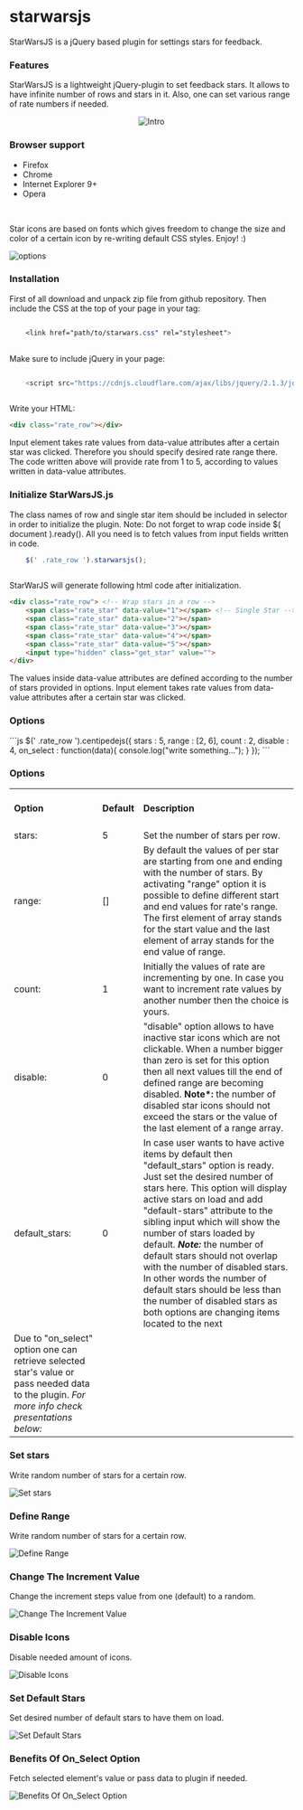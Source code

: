 # starwarsjs
StarWarsJS is a jQuery based plugin for settings stars for feedback. 

<section class="features">
            <h3>Features</h3>
            <p>
                StarWarsJS is a lightweight jQuery-plugin to set feedback stars.
                It allows to have infinite number of rows and stars in it.
                Also, one can set various range of rate numbers if needed. 
            </p> 
            <div>
                        <p style="text-align: center;">
<img src="https://cloud.githubusercontent.com/assets/2904795/18429852/be8d0efe-78e6-11e6-8aeb-3cc2ac8c9abe.gif" alt="Intro">
</p>
            </div>

            
<h3>Browser support</h3>
<div class="section_content">
<ul class="browser_support_list">
    <li><span>Firefox</span></li>
    <li><span>Chrome</span></li>
    <li><span>Internet Explorer 9+</span></li>
    <li><span>Opera</span></li>
</ul>
</div>
<br/>
<p>
Star icons are based on fonts which gives freedom to change the size and color of a certain icon by re-writing default CSS styles. Enjoy! :)
</p>
<img src="https://cloud.githubusercontent.com/assets/2904795/18431942/7591f7d2-78f0-11e6-85ff-dd0082b19777.gif" alt="options"/>
</section>

<section>
<h3>Installation</h3>

First of all download and unpack zip file from github repository. Then include the CSS at the top of your page in your tag:

```css

    <link href="path/to/starwars.css" rel="stylesheet">   
    
```

 Make sure to include jQuery in your page:

```js

    <script src="https://cdnjs.cloudflare.com/ajax/libs/jquery/2.1.3/jquery.min.js">    
    
```
Write your HTML:
``` html
<div class="rate_row"></div>
```
Input element takes rate values from data-value attributes after a certain star was clicked. Therefore you should specify desired rate range there. The code written above will provide rate from 1 to 5, according to values written in data-value attributes.

<h3>Initialize StarWarsJS.js</h3>
The class names of row and single star item should be included in selector in order to initialize the plugin. Note: Do not forget to wrap code inside $( document ).ready(). All you need is to fetch values from input fields written in code.

```js
    $(' .rate_row ').starwarsjs();   
    
```
StarWarJS will generate following html code after initialization.
``` html
<div class="rate_row"> <!-- Wrap stars in a row -->
	<span class="rate_star" data-value="1"></span> <!-- Single Star -->
	<span class="rate_star" data-value="2"></span>
	<span class="rate_star" data-value="3"></span>
	<span class="rate_star" data-value="4"></span>
	<span class="rate_star" data-value="5"></span>
	<input type="hidden" class="get_star" value="">
</div> 
```
The values inside data-value attributes are defined according to the number of stars provided in options. Input element takes rate values from data-value attributes after a certain star was clicked.
                    
<h3>Options</h3>
```js
	$(' .rate_row ').centipedejs({
		stars :  5,
		range :  [2, 6],
		count :  2,
		disable :  4,
		on_select : function(data){ console.log("write something..."); }
	});
```

<h3>Options</h3>
<table class="options_list">
    <tr>
        <td><h4>Option</h4></td>
        <td><h4>Default</h4></td>
        <td><h4>Description</h4></td>
    </tr>
    <tr>
        <td>stars:</td>
        <td>5</td>
        <td>Set the number of stars per row. </td>
    </tr>
    <tr>
        <td>range:</td>
        <td>[]</td>
        <td class="value">By default the values of per star are starting from one and ending with the number of stars. By activating "range" option it is possible to define different start and end values for rate's range. The first element of array stands for the start value and the last element of array stands for the end value of range. </td>
    </tr>
    <tr>
        <td>count:</td>
        <td>1</td>
        <td>Initially the values of rate are incrementing by one. In case you want to increment rate values by another number then the choice is yours. </td>
    </tr>
    <tr>
        <td>disable:</td>
        <td>0</td>
        <td>"disable" option allows to have inactive star icons which are not clickable. When a number bigger than zero is set for this option then all next values till the end of defined range are becoming disabled. 
<b>Note*:</b> the number of disabled star icons should not exceed the stars or the value of the last element of a range array. </td>
    </tr>
    <tr>
        <td>default_stars:</td>
        <td>0</td>
        <td>In case user wants to have active items by default then "default_stars" option is ready. 
        Just set the desired number of stars here. This option will display active stars on load and add "default-stars" attribute to the sibling input which will show the number of stars loaded by default.
        <b><i>Note:</i></b> the number of default stars should not overlap with the number of disabled stars.
        In other words the number of default stars should be less than the number of disabled stars
        as both options are changing items located to the next </td>
    </tr>
    <tr>
	    <td>
	    	Due to "on_select" option one can retrieve selected star's value or pass needed data to the plugin.
	    	<i>For more info check presentations below:</i>
	    </td>
    </tr>
</table>

<h3>Set stars</h3>
<p>Write random number of stars for a certain row.</p>
<img src="https://cloud.githubusercontent.com/assets/2904795/18433768/6829554a-78fa-11e6-937d-80d9d5b19b0c.gif" alt="Set stars">

<h3>Define Range</h3>
<p>Write random number of stars for a certain row.</p>
<img src="https://cloud.githubusercontent.com/assets/2904795/18433837/c6366ea2-78fa-11e6-8858-4fdfdd29638c.gif" alt="Define Range">

<h3>Change The Increment Value</h3>
<p>Change the increment steps value from one (default) to a random.</p>
<img src="https://cloud.githubusercontent.com/assets/2904795/18433880/ffd3d03c-78fa-11e6-889e-a0b6455a2891.gif" alt="Change The Increment Value">

<h3>Disable Icons</h3>
<p>Disable needed amount of icons.</p>
<img src="https://cloud.githubusercontent.com/assets/2904795/18433953/6e0c1dc0-78fb-11e6-850e-ee80e26c6a9f.gif" alt="Disable Icons">

<h3>Set Default Stars</h3>
<p>Set desired number of default stars to have them on load.</p>
<img src="https://cloud.githubusercontent.com/assets/2904795/18434022/b93e2568-78fb-11e6-9c54-ff42bdb6f36e.gif" alt="Set Default Stars">

<h3>Benefits Of On_Select Option</h3>
<p>Fetch selected element's value or pass data to plugin if needed.</p>
<img src="https://cloud.githubusercontent.com/assets/2904795/18435454/5e1ef528-7904-11e6-9541-906b11b345bd.gif" alt="Benefits Of On_Select Option">
</section>


